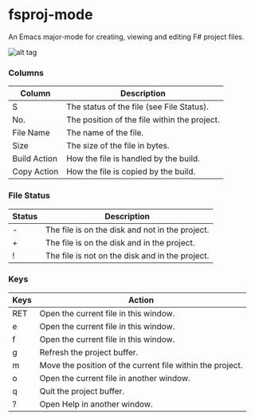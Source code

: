 # fsproj-mode

An Emacs major-mode for creating, viewing and editing F# project files.

![alt tag](https://raw.github.com/simontcousins/fsproj-mode/master/screen-shot.png)

### Columns

Column | Description
------ | -----------
S | The status of the file (see File Status).
No. | The position of the file within the project.
File Name | The name of the file.
Size | The size of the file in bytes.
Build Action | How the file is handled by the build.
Copy Action | How the file is copied by the build.


### File Status

Status | Description
------ | -----------
- | The file is on the disk and not in the project.
+ | The file is on the disk and in the project.
! | The file is not on the disk and in the project.

### Keys

Keys | Action
---- | ------
RET | Open the current file in this window.
e | Open the current file in this window.
f | Open the current file in this window.
g | Refresh the project buffer.
m | Move the position of the current file within the project.
o | Open the current file in another window.
q | Quit the project buffer.
? | Open Help in another window.
